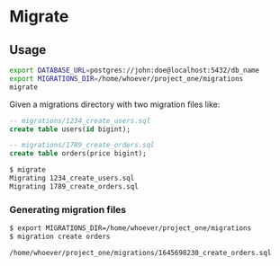 # Migrate

## Usage

```sh
export DATABASE_URL=postgres://john:doe@localhost:5432/db_name
export MIGRATIONS_DIR=/home/whoever/project_one/migrations
migrate
```

Given a migrations directory with two migration files like:
```sql
-- migrations/1234_create_users.sql
create table users(id bigint);
```

```sql
-- migrations/1789_create_orders.sql
create table orders(price bigint);
```

```sh
$ migrate
Migrating 1234_create_users.sql
Migrating 1789_create_orders.sql
```

### Generating migration files

```sh
$ export MIGRATIONS_DIR=/home/whoever/project_one/migrations
$ migration create orders

/home/whoever/project_one/migrations/1645698230_create_orders.sql
```
